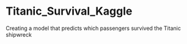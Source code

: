 # Titanic_Survival_Kaggle
Creating a model that predicts which passengers survived the Titanic shipwreck

